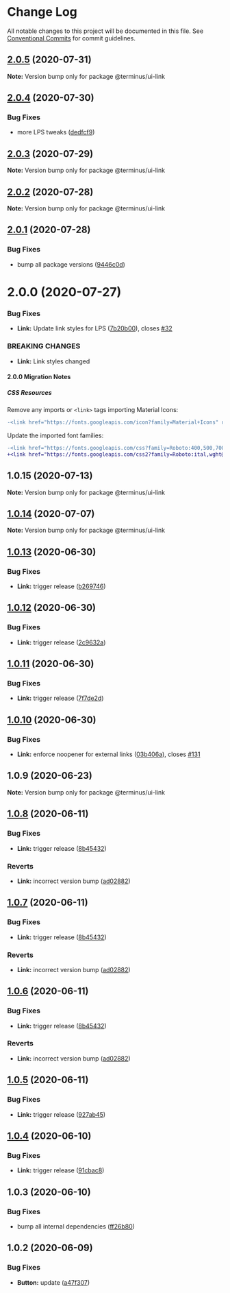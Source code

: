 # Change Log

All notable changes to this project will be documented in this file.
See [Conventional Commits](https://conventionalcommits.org) for commit guidelines.

## [2.0.5](https://github.com/GetTerminus/terminus-oss/compare/@terminus/ui-link@2.0.4...@terminus/ui-link@2.0.5) (2020-07-31)

**Note:** Version bump only for package @terminus/ui-link





## [2.0.4](https://github.com/GetTerminus/terminus-oss/compare/@terminus/ui-link@2.0.3...@terminus/ui-link@2.0.4) (2020-07-30)


### Bug Fixes

* more LPS tweaks ([dedfcf9](https://github.com/GetTerminus/terminus-oss/commit/dedfcf947e3bcd33041b388ccab9bcc5bf273f51))





## [2.0.3](https://github.com/GetTerminus/terminus-oss/compare/@terminus/ui-link@2.0.2...@terminus/ui-link@2.0.3) (2020-07-29)

**Note:** Version bump only for package @terminus/ui-link





## [2.0.2](https://github.com/GetTerminus/terminus-oss/compare/@terminus/ui-link@2.0.1...@terminus/ui-link@2.0.2) (2020-07-28)

**Note:** Version bump only for package @terminus/ui-link





## [2.0.1](https://github.com/GetTerminus/terminus-oss/compare/@terminus/ui-link@2.0.0...@terminus/ui-link@2.0.1) (2020-07-28)


### Bug Fixes

* bump all package versions ([9446c0d](https://github.com/GetTerminus/terminus-oss/commit/9446c0d5cde3bd693cfba7cabbfd2db443a47b00))





# 2.0.0 (2020-07-27)


### Bug Fixes

* **Link:** Update link styles for LPS ([7b20b00](https://github.com/GetTerminus/terminus-oss/commit/7b20b0063c107d343cf9bcd276db02c863566012)), closes [#32](https://github.com/GetTerminus/terminus-oss/issues/32)


### BREAKING CHANGES

* **Link:** Link styles changed

#### 2.0.0 Migration Notes

##### CSS Resources

Remove any imports or `<link>` tags importing Material Icons:

```diff
-<link href="https://fonts.googleapis.com/icon?family=Material+Icons" rel="stylesheet">
```

Update the imported font families:

```diff
-<link href="https://fonts.googleapis.com/css?family=Roboto:400,500,700" rel="stylesheet">
+<link href="https://fonts.googleapis.com/css2?family=Roboto:ital,wght@0,400;0,500;0,700;1,400&display=swap" rel="stylesheet">
```




## 1.0.15 (2020-07-13)

**Note:** Version bump only for package @terminus/ui-link





## [1.0.14](https://github.com/GetTerminus/terminus-oss/compare/@terminus/ui-link@1.0.13...@terminus/ui-link@1.0.14) (2020-07-07)

**Note:** Version bump only for package @terminus/ui-link





## [1.0.13](https://github.com/GetTerminus/terminus-oss/compare/@terminus/ui-link@1.0.12...@terminus/ui-link@1.0.13) (2020-06-30)


### Bug Fixes

* **Link:** trigger release ([b269746](https://github.com/GetTerminus/terminus-oss/commit/b2697467a533c3f87e4d04a1fb44798b40b71c72))





## [1.0.12](https://github.com/GetTerminus/terminus-oss/compare/@terminus/ui-link@1.0.11...@terminus/ui-link@1.0.12) (2020-06-30)


### Bug Fixes

* **Link:** trigger release ([2c9632a](https://github.com/GetTerminus/terminus-oss/commit/2c9632afcf7e59a19d47f119d93b34f17c19c4f3))





## [1.0.11](https://github.com/GetTerminus/terminus-oss/compare/@terminus/ui-link@1.0.10...@terminus/ui-link@1.0.11) (2020-06-30)


### Bug Fixes

* **Link:** trigger release ([7f7de2d](https://github.com/GetTerminus/terminus-oss/commit/7f7de2ddf13821330bd7f7011d748db917d86d6b))





## [1.0.10](https://github.com/GetTerminus/terminus-oss/compare/@terminus/ui-link@1.0.9...@terminus/ui-link@1.0.10) (2020-06-30)


### Bug Fixes

* **Link:** enforce noopener for external links ([03b406a](https://github.com/GetTerminus/terminus-oss/commit/03b406a68163aca1574945f39d6e6fe5106764cf)), closes [#131](https://github.com/GetTerminus/terminus-oss/issues/131)





## 1.0.9 (2020-06-23)

**Note:** Version bump only for package @terminus/ui-link





## [1.0.8](https://github.com/GetTerminus/terminus-oss/compare/@terminus/ui-link@1.0.4...@terminus/ui-link@1.0.8) (2020-06-11)


### Bug Fixes

* **Link:** trigger release ([8b45432](https://github.com/GetTerminus/terminus-oss/commit/8b454327a84acd6903309f3fd04719796e17ca69))


### Reverts

* **Link:** incorrect version bump ([ad02882](https://github.com/GetTerminus/terminus-oss/commit/ad02882b608334be8023c23d8102b65c8e223e02))





## [1.0.7](https://github.com/GetTerminus/terminus-oss/compare/@terminus/ui-link@1.0.4...@terminus/ui-link@1.0.7) (2020-06-11)


### Bug Fixes

* **Link:** trigger release ([8b45432](https://github.com/GetTerminus/terminus-oss/commit/8b454327a84acd6903309f3fd04719796e17ca69))


### Reverts

* **Link:** incorrect version bump ([ad02882](https://github.com/GetTerminus/terminus-oss/commit/ad02882b608334be8023c23d8102b65c8e223e02))





## [1.0.6](https://github.com/GetTerminus/terminus-oss/compare/@terminus/ui-link@1.0.4...@terminus/ui-link@1.0.6) (2020-06-11)


### Bug Fixes

* **Link:** trigger release ([8b45432](https://github.com/GetTerminus/terminus-oss/commit/8b454327a84acd6903309f3fd04719796e17ca69))


### Reverts

* **Link:** incorrect version bump ([ad02882](https://github.com/GetTerminus/terminus-oss/commit/ad02882b608334be8023c23d8102b65c8e223e02))





## [1.0.5](https://github.com/GetTerminus/terminus-oss/compare/@terminus/ui-link@1.0.4...@terminus/ui-link@1.0.5) (2020-06-11)


### Bug Fixes

* **Link:** trigger release ([927ab45](https://github.com/GetTerminus/terminus-oss/commit/927ab4512804f4a7ebe4b39a26f212ec9bf411f1))





## [1.0.4](https://github.com/GetTerminus/terminus-oss/compare/@terminus/ui-link@1.0.3...@terminus/ui-link@1.0.4) (2020-06-10)


### Bug Fixes

* **Link:** trigger release ([91cbac8](https://github.com/GetTerminus/terminus-oss/commit/91cbac890e66d7cf8a679646f449579b3583c166))





## 1.0.3 (2020-06-10)


### Bug Fixes

* bump all internal dependencies ([ff26b80](https://github.com/GetTerminus/terminus-oss/commit/ff26b806bb599401f006996be5b567a378e68ef3))





## 1.0.2 (2020-06-09)


### Bug Fixes

* **Button:** update ([a47f307](https://github.com/GetTerminus/terminus-oss/commit/a47f30757b9216d6ee76788c117e76eacf5289e5))
